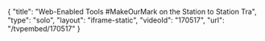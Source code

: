{
    "title": "Web-Enabled Tools #MakeOurMark on the Station to Station Tra",
    "type": "solo",
    "layout": "iframe-static",
    "videoId": "170517",
    "url": "\/tvpembed\/170517"
}